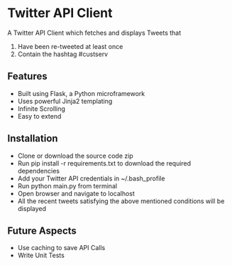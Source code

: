 <h1>Twitter API Client</h1>

A Twitter API Client which fetches and displays Tweets that
<ol>
<li>Have been re-tweeted at least once</li>
<li>Contain the hashtag #custserv</li>
</ol>

<h2>Features</h2>

<ul>
	<li>Built using Flask, a Python microframework</li>
	<li>Uses powerful Jinja2 templating</li>
	<li>Infinite Scrolling</li>
	<li>Easy to extend</li>
</ul>

<h2>Installation</h2>

<ul>
	<li>Clone or download the source code zip</li>
	<li>Run pip install -r requirements.txt to download the required dependencies</li>
	<li>Add your Twitter API credentials in ~/.bash_profile</li>
	<li>Run python main.py from terminal</li>
	<li>Open browser and navigate to localhost</li>
	<li>All the recent tweets satisfying the above mentioned conditions will be displayed</li>
</ul>

<h2>Future Aspects</h2>

<ul>
	<li>Use caching to save API Calls</li>
	<li>Write Unit Tests</li>
</ul>
